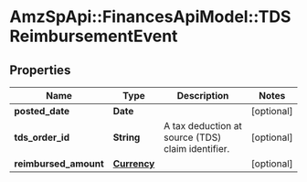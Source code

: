 # AmzSpApi::FinancesApiModel::TDSReimbursementEvent

## Properties
Name | Type | Description | Notes
------------ | ------------- | ------------- | -------------
**posted_date** | **Date** |  | [optional] 
**tds_order_id** | **String** | A tax deduction at source (TDS) claim identifier. | [optional] 
**reimbursed_amount** | [**Currency**](Currency.md) |  | [optional] 

